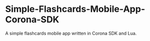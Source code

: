 # Simple-Flashcards-Mobile-App-Corona-SDK
A simple flashcards mobile app written in Corona SDK and Lua.

